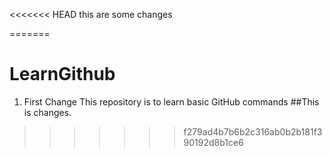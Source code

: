 <<<<<<< HEAD
this are some changes

=======
# LearnGithub
<!-- This repository is to learn basic GitHub commands -->

1. First Change
This repository is to learn basic GitHub commands
##This is changes.
>>>>>>> f279ad4b7b6b2c316ab0b2b181f390192d8b1ce6
